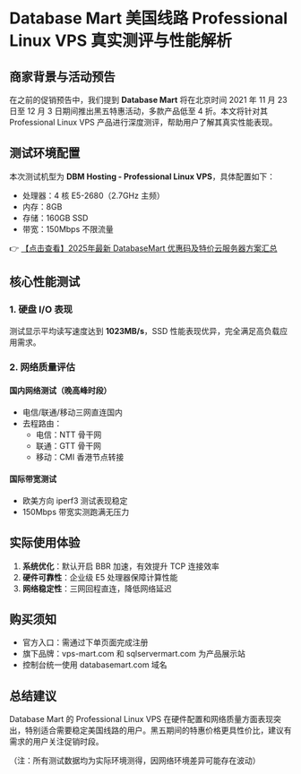 # Database Mart 美国线路 Professional Linux VPS 真实测评与性能解析

## 商家背景与活动预告
在之前的促销预告中，我们提到 **Database Mart** 将在北京时间 2021 年 11 月 23 日至 12 月 3 日期间推出黑五特惠活动，多款产品低至 4 折。本文将针对其 Professional Linux VPS 产品进行深度测评，帮助用户了解其真实性能表现。

## 测试环境配置
本次测试机型为 **DBM Hosting - Professional Linux VPS**，具体配置如下：
- 处理器：4 核 E5-2680（2.7GHz 主频）
- 内存：8GB
- 存储：160GB SSD
- 带宽：150Mbps 不限流量

👉 [【点击查看】2025年最新 DatabaseMart 优惠码及特价云服务器方案汇总](https://bit.ly/DatabaseMart)

## 核心性能测试
### 1. 硬盘 I/O 表现
测试显示平均读写速度达到 **1023MB/s**，SSD 性能表现优异，完全满足高负载应用需求。

### 2. 网络质量评估
#### 国内网络测试（晚高峰时段）
- 电信/联通/移动三网直连国内
- 去程路由：
  - 电信：NTT 骨干网
  - 联通：GTT 骨干网
  - 移动：CMI 香港节点转接

#### 国际带宽测试
- 欧美方向 iperf3 测试表现稳定
- 150Mbps 带宽实测跑满无压力

## 实际使用体验
1. **系统优化**：默认开启 BBR 加速，有效提升 TCP 连接效率
2. **硬件可靠性**：企业级 E5 处理器保障计算性能
3. **网络稳定性**：三网回程直连，降低网络延迟

## 购买须知
- 官方入口：需通过下单页面完成注册
- 旗下品牌：vps-mart.com 和 sqlservermart.com 为产品展示站
- 控制台统一使用 databasemart.com 域名

## 总结建议
Database Mart 的 Professional Linux VPS 在硬件配置和网络质量方面表现突出，特别适合需要稳定美国线路的用户。黑五期间的特惠价格更具性价比，建议有需求的用户关注促销时段。

（注：所有测试数据均为实际环境测得，因网络环境差异可能存在波动）